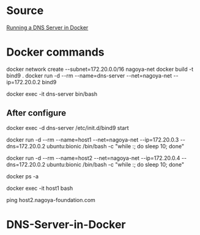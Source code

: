 # Source
[Running a DNS Server in Docker](https://medium.com/nagoya-foundation/running-a-dns-server-in-docker-61cc2003e899)

# Docker commands

docker network create --subnet=172.20.0.0/16 nagoya-net
docker build -t bind9 .
docker run -d --rm --name=dns-server --net=nagoya-net --ip=172.20.0.2 bind9

<!-- Enter inside the container and configure files:
named.conf.options
named.conf.local
db-nagoya-foundation.com
as they are here in VS Code -->
docker exec -it dns-server bin/bash

## After configure
docker exec -d dns-server /etc/init.d/bind9 start

docker run -d --rm --name=host1 --net=nagoya-net --ip=172.20.0.3 --dns=172.20.0.2 ubuntu:bionic /bin/bash -c "while :; do sleep 10; done"

docker run -d --rm --name=host2 --net=nagoya-net --ip=172.20.0.4 --dns=172.20.0.2 ubuntu:bionic /bin/bash -c "while :; do sleep 10; done"

<!-- Verify if there are 3 containers: 1 dns-server, host1 and host2 -->
docker ps -a
<!-- inside the host1 container: -->
docker exec -it host1 bash
<!-- After install ping: apt install -y iputils-ping -->
ping host2.nagoya-foundation.com

# DNS-Server-in-Docker
